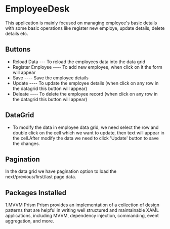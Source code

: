 # EmployeeDesk
This application is mainly focused on managing employee's basic details with some basic operations like register new employe, update details, delete details etc.

Buttons
-------
* Reload Data  --- To reload the employees data into the data grid
* Register Employee ---- To add new employee, when click on it the form will appear 
* Save ---- Save the employee details 
* Update ---- To update the employee details (when click on any row in the datagrid this button will appear)
* Deleate ---- To delete the employee record (when click on any row in the datagrid this button will appear)

DataGrid 
----------
* To modify the data in employee data grid, we need select the row and double click on the cell which we want to update, then text will appear in the cell.After modify the data we need to click 'Update' button to save the changes.

Pagination
----------
In the data grid we have pagination option to load the next/previous/first/last page data.




Packages Installed
----------------

1.MVVM Prism
Prism provides an implementation of a collection of design patterns that are helpful in writing well structured and maintainable XAML applications, including MVVM, dependency injection, commanding, event aggregation, and more.

